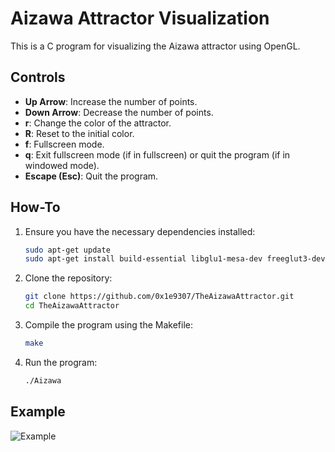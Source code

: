 # Aizawa Attractor Visualization

This is a C program for visualizing the Aizawa attractor using OpenGL.

## Controls

- **Up Arrow**: Increase the number of points.
- **Down Arrow**: Decrease the number of points.
- **r**: Change the color of the attractor.
- **R**: Reset to the initial color.
- **f**: Fullscreen mode.
- **q**: Exit fullscreen mode (if in fullscreen) or quit the program (if in windowed mode).
- **Escape (Esc)**: Quit the program.

## How-To

1. Ensure you have the necessary dependencies installed:
    ```sh
    sudo apt-get update
    sudo apt-get install build-essential libglu1-mesa-dev freeglut3-dev mesa-common-dev
    ```
2. Clone the repository:
    ```sh
    git clone https://github.com/0x1e9307/TheAizawaAttractor.git
    cd TheAizawaAttractor
    ```
3. Compile the program using the Makefile:
    ```sh
    make
    ```

4. Run the program:
    ```sh
    ./Aizawa
    ```
## Example

   ![Example](Aizawa.gif)
